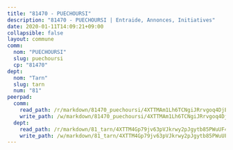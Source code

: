 ```yaml
---
title: "81470 - PUECHOURSI"
description: "81470 - PUECHOURSI | Entraide, Annonces, Initiatives"
date: 2020-01-11T14:09:21+09:00
collapsible: false
layout: commune
comm:
  nom: "PUECHOURSI"
  slug: puechoursi
  cp: "81470"
dept:
  nom: "Tarn"
  slug: tarn
  num: "81"
peerpad:
  comm:
    read_path: /r/markdown/81470_puechoursi/4XTTMAm1Lh6TCNgiJRrvgoq4DjEKVpZw7wVnyckX3Xk3QtJGm
    write_path: /w/markdown/81470_puechoursi/4XTTMAm1Lh6TCNgiJRrvgoq4DjEKVpZw7wVnyckX3Xk3QtJGm-K3TgTwEqEjoi7rSWaRPfha52rThpjL8Yaw1DpX9Zhw7RmghcM3YaSNJiPZxCo8qh7uk6SG5gZZVwHKyHkPjd871jFakaGfxVpUsSoKJvWPRmdQsCxHdbDgBAwL8duELwSqgVLzff
  dept:
    read_path: /r/markdown/81_tarn/4XTTM4Gp79jv63pVJkrwy2pJgytb85PWuUF46qZV3RNcf9bTY
    write_path: /w/markdown/81_tarn/4XTTM4Gp79jv63pVJkrwy2pJgytb85PWuUF46qZV3RNcf9bTY-K3TgUQULAfYZTaNEYQn663imu6tLJ5XUSYV3bG6y2QwZHe2hiw5KiHgnyL8wpzhjjRKSLQVjHCuMHvPTtVgD4tm7BFQTVwqLNiZgb8d93Riu34VNq5t6eFocUS5Ezct8i9MJtUHQ
---
```


